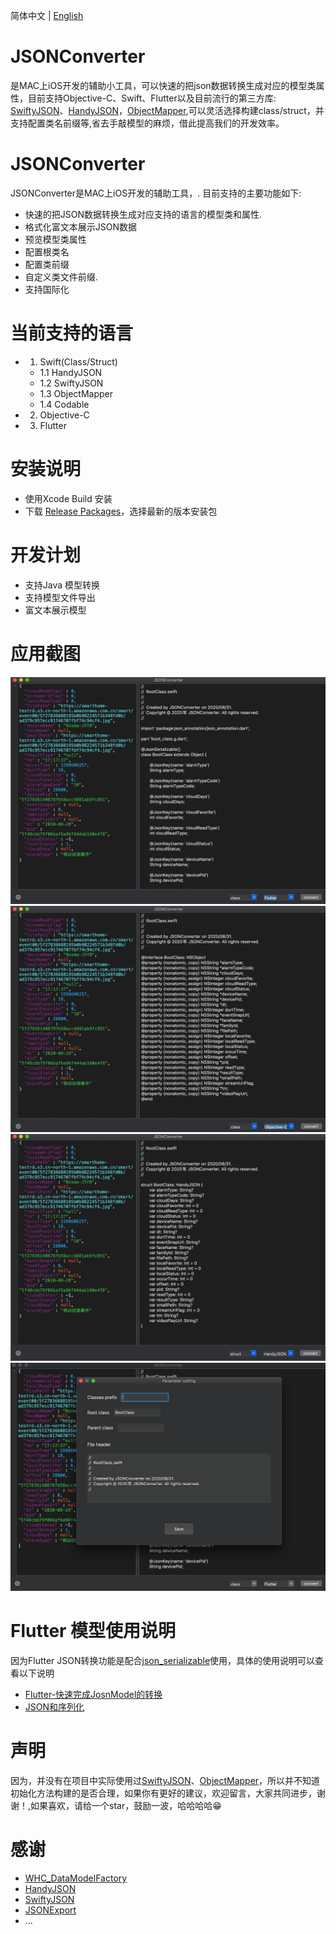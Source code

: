 
简体中文 | [English](./README.md)


JSONConverter
==========
 是MAC上iOS开发的辅助小工具，可以快速的把json数据转换生成对应的模型类属性，目前支持Objective-C、Swift、Flutter以及目前流行的第三方库: [SwiftyJSON](https://github.com/SwiftyJSON/SwiftyJSON)、[HandyJSON](https://github.com/alibaba/HandyJSON)，[ObjectMapper](https://github.com/Hearst-DD/ObjectMapper),可以灵活选择构建class/struct，并支持配置类名前缀等,省去手敲模型的麻烦，借此提高我们的开发效率。

JSONConverter
============
JSONConverter是MAC上iOS开发的辅助工具，. 
目前支持的主要功能如下:
* 快速的把JSON数据转换生成对应支持的语言的模型类和属性.
* 格式化富文本展示JSON数据
* 预览模型类属性
* 配置根类名
* 配置类前缀
* 自定义类文件前缀.
* 支持国际化


当前支持的语言
============
- 1. Swift(Class/Struct)
    - 1.1 HandyJSON
    - 1.2 SwiftyJSON
    - 1.3 ObjectMapper
    - 1.4 Codable
- 2. Objective-C
- 3. Flutter

安装说明
============
* 使用Xcode Build 安装
* 下载 [Release Packages](https://github.com/DevYao/JSONConverter/releases)，选择最新的版本安装包

开发计划
=====
* 支持Java 模型转换
* 支持模型文件导出
* 富文本展示模型


应用截图
========================
![1.png](/Screenshots/1.png)
![2.png](/Screenshots/2.png)
![3.png](/Screenshots/3.png)
![4.png](/Screenshots/4.png)

Flutter 模型使用说明
========================
因为Flutter JSON转换功能是配合[json_serializable](https://github.com/dart-lang/json_serializable)使用，具体的使用说明可以查看以下说明
* [Flutter-快速完成JosnModel的转换](https://www.jianshu.com/p/8e22a383bc4b)
* [JSON和序列化](https://flutterchina.club/json/)

声明
========================
因为，并没有在项目中实际使用过[SwiftyJSON](https://github.com/SwiftyJSON/SwiftyJSON)、[ObjectMapper](https://github.com/Hearst-DD/ObjectMapper)，所以并不知道初始化方法构建的是否合理，如果你有更好的建议，欢迎留言，大家共同进步，谢谢！,如果喜欢，请给一个star，鼓励一波，哈哈哈哈😁

感谢
========================
* [WHC_DataModelFactory](https://github.com/netyouli/WHC_DataModelFactory)
* [HandyJSON](https://github.com/alibaba/HandyJSON)
* [SwiftyJSON](https://github.com/SwiftyJSON/SwiftyJSON)
* [JSONExport](https://github.com/Ahmed-Ali/JSONExport)
* ...
